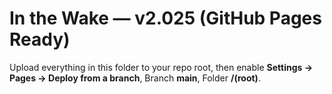 # In the Wake — v2.025 (GitHub Pages Ready)

Upload everything in this folder to your repo root, then enable **Settings → Pages → Deploy from a branch**, Branch **main**, Folder **/(root)**.

